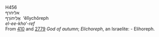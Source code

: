 <body>
  <p>H456<br>  אליחרף  <br> אֱלִיחוֹרֶף  ‎  ‘ĕlı̂ychôreph  <br><i>el-ee-kho‘-ref </i><br>From <a href="h0410.htm">410</a> and <a href="h2779.htm">2779</a>  <i>God</i> <i>of</i> <i>autumn</i>; <i>Elichoreph</i>, an Israelite: - Elihoreph.<br></p>
 </body>